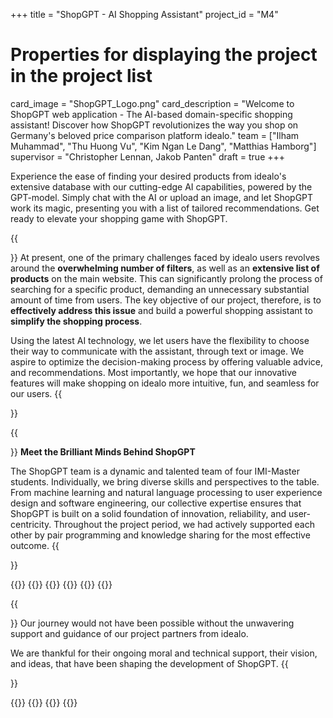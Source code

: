 +++
title = "ShopGPT - AI Shopping Assistant"
project_id = "M4"

# Properties for displaying the project in the project list
card_image = "ShopGPT_Logo.png"
card_description = "Welcome to ShopGPT web application - The AI-based domain-specific shopping assistant! Discover how ShopGPT revolutionizes the way you shop on Germany's beloved price comparison platform idealo."
team = ["Ilham Muhammad", "Thu Huong Vu", "Kim Ngan Le Dang", "Matthias Hamborg"]
supervisor = "Christopher Lennan, Jakob Panten"
draft = true
+++


Experience the ease of finding your desired products from idealo's extensive database with our cutting-edge AI capabilities, powered by the GPT-model.
Simply chat with the AI or upload an image, and let ShopGPT work its magic, presenting you with a list of tailored recommendations. 
Get ready to elevate your shopping game with ShopGPT.

{{<section title="Our Goal">}}
At present, one of the primary challenges faced by idealo users revolves around the **overwhelming number of filters**, as well as an **extensive list of products** on the main website. This can significantly prolong the process of searching for a specific product, demanding an unnecessary substantial amount of time from users. 
The key objective of our project, therefore, is to **effectively address this issue** and build a powerful shopping assistant to **simplify the shopping process**.

Using the latest AI technology, we let users have the flexibility to choose their way to communicate with the assistant, through text or image. We aspire to optimize the decision-making process by offering valuable advice, and recommendations. Most importantly, we hope that our innovative features will make shopping on idealo more intuitive, fun, and seamless for our users.
{{</section>}}

{{<section title="The team">}}
**Meet the Brilliant Minds Behind ShopGPT**

The ShopGPT team is a dynamic and talented team of four IMI-Master students. Individually, we bring diverse skills and perspectives to the table. From machine learning and natural language processing to user experience design and software engineering, our collective expertise ensures that ShopGPT is built on a solid foundation of innovation, reliability, and user-centricity. Throughout the project period, we had actively supported each other by pair programming and knowledge sharing for the most effective outcome.
{{</section>}}

{{<gallery>}}
{{<team-member image="ilham.jpeg" name="Ilham">}}
{{<team-member image="huong.jpg" name="Huong">}}
{{<team-member image="kim.jpg" name="Kim">}}
{{<team-member image="matthias.jpeg" name="Huong">}}
{{</gallery>}}

{{<section title="Our partners">}}
Our journey would not have been possible without the unwavering support and guidance of our project partners from idealo. 

We are thankful for their ongoing moral and technical support, their vision, and ideas, that have been shaping the development of ShopGPT.
{{</section>}}

{{<gallery>}}
{{<team-member image="chris-lennan.jpg" name="Chris">}}
{{<team-member image="jakob.jpg" name="Jakob">}}
{{</gallery>}}
